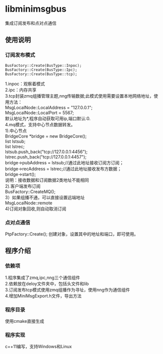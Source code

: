 # libminimsgbus
集成订阅发布和点对点通信
## 使用说明

### 订阅发布模式  
    BusFactory::Create(BusType::Inpoc);
    BusFactory::Create(BusType::Ipc);
    BusFactory::Create(BusType::tcp);
1.inpoc：观察着模式  
2.ipc：内存共享  
3.tcp封装zmq组播管理主题,nng传输数据;此模式使用需要设置本地网络地址，使用方法：   
    MsgLocalNode::LocalAddress = "127.0.0.1";  
    MsgLocalNode::LocalPort = 5567;  
	默认地址为*,程序自动获取可用ip,端口默认:0.  
4.mq模式，支持中心节点数据转发。  
1).中心节点  
    BridgeCore *bridge = new BridgeCore();  
    list<string> lstsub;  
	list<string> lstrec;   
    lstsub.push_back("tcp://127.0.0.1:4456");  
	lstrec.push_back("tcp://127.0.0.1:4457");   
    bridge->pubAddress = lstsub;//通过此地址接收订阅方订阅；  
    bridge->recAddress = lstrec;//通过此地址接收发布方数据；  
    bridge->start();  
	说明：接收数据和订阅数据2类地址不能相同  
2).客户端发布订阅  
 BusFactory::CreateMQ();   
3）如果组播不通，可以直接设置远端地址  
MsgLocalNode::remote  
4)订阅对象回收,则自动取消订阅
### 点对点通信 
 PtpFactory::Create();
 创建对象，设置其中的地址和端口，即可使用。

## 程序介绍
### 依赖项
1.程序集成了zmq,ipc,nng三个通信组件  
2.依赖放在deloy文件夹中，包括头文件和lib  
3.订阅发布tcp模式使用zmq组播作为寻址，使用nng作为通信组件  
4.增加MiniMsgExport.h文件，导出方法  
### 程序目录
使用cmake直接生成



### 程序实现

c++11编写，支持Windows和Linux


	
	

